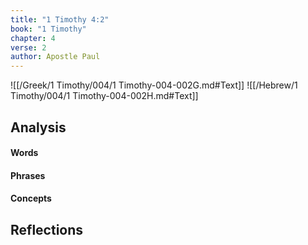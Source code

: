 ```yaml
---
title: "1 Timothy 4:2"
book: "1 Timothy"
chapter: 4
verse: 2
author: Apostle Paul
---
```

![[/Greek/1 Timothy/004/1 Timothy-004-002G.md#Text]]
![[/Hebrew/1 Timothy/004/1 Timothy-004-002H.md#Text]]

## Analysis

#### Words

#### Phrases

#### Concepts

## Reflections
